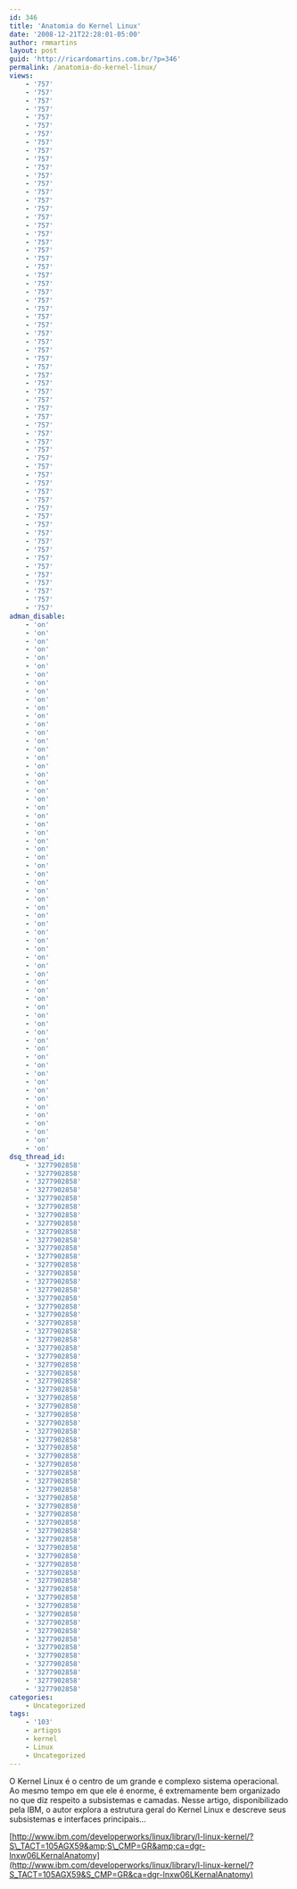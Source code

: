 ```yaml
---
id: 346
title: 'Anatomia do Kernel Linux'
date: '2008-12-21T22:28:01-05:00'
author: rmmartins
layout: post
guid: 'http://ricardomartins.com.br/?p=346'
permalink: /anatomia-do-kernel-linux/
views:
    - '757'
    - '757'
    - '757'
    - '757'
    - '757'
    - '757'
    - '757'
    - '757'
    - '757'
    - '757'
    - '757'
    - '757'
    - '757'
    - '757'
    - '757'
    - '757'
    - '757'
    - '757'
    - '757'
    - '757'
    - '757'
    - '757'
    - '757'
    - '757'
    - '757'
    - '757'
    - '757'
    - '757'
    - '757'
    - '757'
    - '757'
    - '757'
    - '757'
    - '757'
    - '757'
    - '757'
    - '757'
    - '757'
    - '757'
    - '757'
    - '757'
    - '757'
    - '757'
    - '757'
    - '757'
    - '757'
    - '757'
    - '757'
    - '757'
    - '757'
    - '757'
    - '757'
    - '757'
    - '757'
    - '757'
    - '757'
    - '757'
    - '757'
    - '757'
    - '757'
    - '757'
    - '757'
    - '757'
    - '757'
adman_disable:
    - 'on'
    - 'on'
    - 'on'
    - 'on'
    - 'on'
    - 'on'
    - 'on'
    - 'on'
    - 'on'
    - 'on'
    - 'on'
    - 'on'
    - 'on'
    - 'on'
    - 'on'
    - 'on'
    - 'on'
    - 'on'
    - 'on'
    - 'on'
    - 'on'
    - 'on'
    - 'on'
    - 'on'
    - 'on'
    - 'on'
    - 'on'
    - 'on'
    - 'on'
    - 'on'
    - 'on'
    - 'on'
    - 'on'
    - 'on'
    - 'on'
    - 'on'
    - 'on'
    - 'on'
    - 'on'
    - 'on'
    - 'on'
    - 'on'
    - 'on'
    - 'on'
    - 'on'
    - 'on'
    - 'on'
    - 'on'
    - 'on'
    - 'on'
    - 'on'
    - 'on'
    - 'on'
    - 'on'
    - 'on'
    - 'on'
    - 'on'
    - 'on'
    - 'on'
    - 'on'
    - 'on'
    - 'on'
    - 'on'
    - 'on'
dsq_thread_id:
    - '3277902858'
    - '3277902858'
    - '3277902858'
    - '3277902858'
    - '3277902858'
    - '3277902858'
    - '3277902858'
    - '3277902858'
    - '3277902858'
    - '3277902858'
    - '3277902858'
    - '3277902858'
    - '3277902858'
    - '3277902858'
    - '3277902858'
    - '3277902858'
    - '3277902858'
    - '3277902858'
    - '3277902858'
    - '3277902858'
    - '3277902858'
    - '3277902858'
    - '3277902858'
    - '3277902858'
    - '3277902858'
    - '3277902858'
    - '3277902858'
    - '3277902858'
    - '3277902858'
    - '3277902858'
    - '3277902858'
    - '3277902858'
    - '3277902858'
    - '3277902858'
    - '3277902858'
    - '3277902858'
    - '3277902858'
    - '3277902858'
    - '3277902858'
    - '3277902858'
    - '3277902858'
    - '3277902858'
    - '3277902858'
    - '3277902858'
    - '3277902858'
    - '3277902858'
    - '3277902858'
    - '3277902858'
    - '3277902858'
    - '3277902858'
    - '3277902858'
    - '3277902858'
    - '3277902858'
    - '3277902858'
    - '3277902858'
    - '3277902858'
    - '3277902858'
    - '3277902858'
    - '3277902858'
    - '3277902858'
    - '3277902858'
    - '3277902858'
    - '3277902858'
    - '3277902858'
categories:
    - Uncategorized
tags:
    - '103'
    - artigos
    - kernel
    - Linux
    - Uncategorized
---
```


O Kernel Linux é o centro de um grande e complexo sistema operacional. Ao mesmo tempo em que ele é enorme, é extremamente bem organizado no que diz respeito a subsistemas e camadas. Nesse artigo, disponibilizado pela IBM, o autor explora a estrutura geral do Kernel Linux e descreve seus subsistemas e interfaces principais…

[http://www.ibm.com/developerworks/linux/library/l-linux-kernel/?S\_TACT=105AGX59&amp;S\_CMP=GR&amp;ca=dgr-lnxw06LKernalAnatomy](http://www.ibm.com/developerworks/linux/library/l-linux-kernel/?S_TACT=105AGX59&S_CMP=GR&ca=dgr-lnxw06LKernalAnatomy)